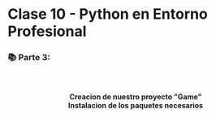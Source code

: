 # Clase 10 - Python en Entorno Profesional 

<h3> 📚 Parte 3: </h3>
<br>
<h4 align="center">
Creacion de nuestro proyecto "Game"
<br>
Instalacion de los paquetes necesarios
</h4>